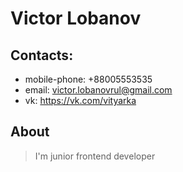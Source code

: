 # **Victor Lobanov**

## Contacts:

+ mobile-phone: +88005553535
+ email: victor.lobanovrul@gmail.com
+ vk: https://vk.com/vityarka

## About
> I'm junior frontend developer